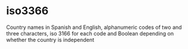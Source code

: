 # iso3366
Country names in Spanish and English, alphanumeric codes of two and three characters, iso 3166 for each code and Boolean depending on whether the country is independent
